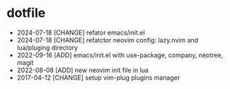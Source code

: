 # dotfile

- 2024-07-18 [CHANGE] refator emacs/init.el
- 2024-07-18 [CHANGE] refatctor neovim config: lazy.nvim and lua/pluging directory
- 2022-09-16 [ADD] emacs/init.el with use-package, company, neotree, magit 
- 2022-08-08 [ADD] new neovim init file in lua
- 2017-04-12 [CHANGE] setup vim-plug plugins manager
